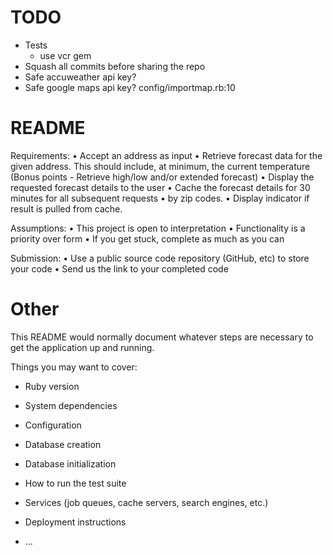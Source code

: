 # TODO
* Tests
  * use vcr gem
* Squash all commits before sharing the repo
* Safe accuweather api key? 
* Safe google maps api key? config/importmap.rb:10

# README
Requirements:
•	Accept an address as input
•	Retrieve forecast data for the given address. This should include, at minimum, the current temperature (Bonus points - Retrieve high/low and/or extended forecast)
•	Display the requested forecast details to the user
•	Cache the forecast details for 30 minutes for all subsequent requests
    •    by zip codes.
•   Display indicator if result is pulled from cache.

Assumptions:
•	This project is open to interpretation
•	Functionality is a priority over form
•	If you get stuck, complete as much as you can

Submission:
•	Use a public source code repository (GitHub, etc) to store your code
•	Send us the link to your completed code


# Other
This README would normally document whatever steps are necessary to get the
application up and running.

Things you may want to cover:

* Ruby version

* System dependencies

* Configuration

* Database creation

* Database initialization

* How to run the test suite

* Services (job queues, cache servers, search engines, etc.)

* Deployment instructions

* ...
